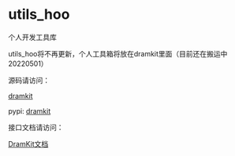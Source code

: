 # utils_hoo
个人开发工具库

utils_hoo将不再更新，个人工具箱将放在dramkit里面（目前还在搬运中20220501）

源码请访问：

[dramkit](https://github.com/Genlovy-Hoo/dramkit/)

pypi:
[dramkit](https://pypi.org/project/dramkit/)

接口文档请访问：

[DramKit文档](http://www.glhyy.cn/dramkit/docs/html/index.html)
